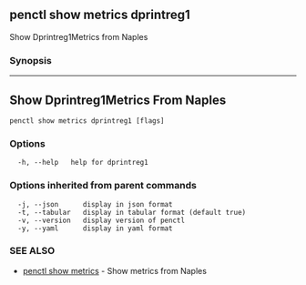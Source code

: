 ## penctl show metrics dprintreg1

Show Dprintreg1Metrics from Naples

### Synopsis



---------------------------------
 Show Dprintreg1Metrics From Naples 
---------------------------------


```
penctl show metrics dprintreg1 [flags]
```

### Options

```
  -h, --help   help for dprintreg1
```

### Options inherited from parent commands

```
  -j, --json      display in json format
  -t, --tabular   display in tabular format (default true)
  -v, --version   display version of penctl
  -y, --yaml      display in yaml format
```

### SEE ALSO
* [penctl show metrics](penctl_show_metrics.md)	 - Show metrics from Naples

